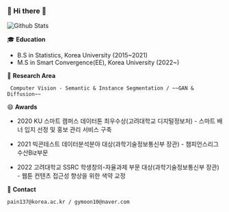 ### 👋 Hi there 👋

<!--
**gymoon10/gymoon10** is a ✨ _special_ ✨ repository because its `README.md` (this file) appears on your GitHub profile.

Here are some ideas to get you started:

- 🔭 I’m currently working on ...
- 🌱 I’m currently learning ...
- 👯 I’m looking to collaborate on ...
- 🤔 I’m looking for help with ...
- 💬 Ask me about ...
- 📫 How to reach me: gymoon10@naver.com
- 😄 Pronouns: ...
- ⚡ Fun fact: ...
-->
![Github Stats](https://github-readme-stats.vercel.app/api?username=gymoon10&show_icons=true)

🎓 **Education** 
   
 - B.S in Statistics, Korea University (2015~2021)
 - M.S in Smart Convergence(EE), Korea University (2022~)

🌱 **Research Area** 
   
     Computer Vision - Semantic & Instance Segmentation / ~~GAN & Diffusion~~

😄 **Awards**

- 2020 KU 스마트 캠퍼스 데이터톤 최우수상(고려대학교 디지털정보처) - 스마트 배너 입지 선정 및 홍보 관리 서비스 구축

- 2021 빅콘테스트 데이터분석분야 대상(과학기술정보통신부 장관) - 챔피언스리그 수산Biz부문

- 2022 고려대학교 SSRC 학생창의-자율과제 부문 대상(과학기술정보통신부 장관) - 웹툰 컨텐츠 접근성 향상을 위한 색약 교정 

💬 **Contact**

    pain137@korea.ac.kr / gymoon10@naver.com





